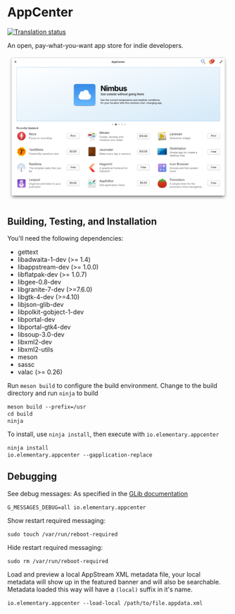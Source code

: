 # AppCenter
[![Translation status](https://l10n.elementary.io/widgets/appcenter/-/svg-badge.svg)](https://l10n.elementary.io/projects/appcenter/?utm_source=widget)

An open, pay-what-you-want app store for indie developers.

![AppCenter Screenshot](data/screenshot.png?raw=true)

## Building, Testing, and Installation

You'll need the following dependencies:
* gettext
* libadwaita-1-dev (>= 1.4)
* libappstream-dev (>= 1.0.0)
* libflatpak-dev (>= 1.0.7)
* libgee-0.8-dev
* libgranite-7-dev (>=7.6.0)
* libgtk-4-dev (>=4.10)
* libjson-glib-dev
* libpolkit-gobject-1-dev
* libportal-dev
* libportal-gtk4-dev
* libsoup-3.0-dev
* libxml2-dev
* libxml2-utils
* meson
* sassc
* valac (>= 0.26)

Run `meson build` to configure the build environment. Change to the build directory and run `ninja` to build

    meson build --prefix=/usr
    cd build
    ninja

To install, use `ninja install`, then execute with `io.elementary.appcenter`

    ninja install
    io.elementary.appcenter --gapplication-replace

## Debugging

See debug messages:
As specified in the [GLib documentation](https://developer.gnome.org/glib/stable/glib-running.html)

    G_MESSAGES_DEBUG=all io.elementary.appcenter

Show restart required messaging:

    sudo touch /var/run/reboot-required

Hide restart required messaging:

    sudo rm /var/run/reboot-required

Load and preview a local AppStream XML metadata file, your local metadata will show up in the featured banner and will also be searchable. Metadata loaded this way will have a `(local)` suffix in it's name.

    io.elementary.appcenter --load-local /path/to/file.appdata.xml
